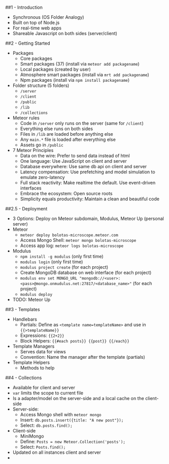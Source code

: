 ##1 - Introduction

  * Synchronous (OS Folder Analogy)
  * Built on top of Node.js
  * For real-time web apps
  * Shareable Javascript on both sides (server/client)

##2 - Getting Started
  * Packages
    - Core packages
    - Smart packages (37) (install via `meteor add packagename`)
    - Local packages (created by user)
    - Atmosphere smart packages (install via `mrt add packagename`)
    - Npm packages (install via `npm install packagename`)
  * Folder structure (5 folders)
    - `/server`
    - `/client`
    - `/public`
    - `/lib`
    - `/collections`
  * Meteor rules
    - Code in `/server` only runs on the server (same for `/client`)
    - Everything else runs on both sides
    - Files in `/lib` are loaded before anything else
    - Any `main.*` file is loaded after everything else
    - Assets go in `/public`
  * 7 Meteor Principles 
    - Data on the wire: Prefer to send data instead of html
    - One language: Use JavaScript on client and server
    - Database everywhere: Use same db api on client and server
    - Latency compensation: Use prefetching and model simulation to emulate zero-latency
    - Full stack reactivity: Make realtime the default. Use event-driven interfaces
    - Embrace the ecosystem: Open source roots
    - Simplicity equals productivity: Maintain a clean and beautiful code

##2.5 - Deployment
  * 3 Options: Deploy on Meteor subdomain, Modulus, Meteor Up (personal server)
  * Meteor
    - `meteor deploy bolotas-microscope.meteor.com`
    - Access Mongo Shell: `meteor mongo bolotas-microscope`
    - Access app log: `meteor logs bolotas-microscope`
  * Modulus
    - `npm install -g modulus` (only first time)
    - `modulus login` (only first time)
    - `modulus project create` (for each project)
    - Create MongoDB database on web interface (for each project)
    - `modulus env set MONGO_URL "mongodb://<user>:<pass>@mongo.onmudulus.net:27817/<database_name>"` (for each project)
    - `modulus deploy`
  * TODO: Meteor Up

##3 - Templates
  * Handlebars
    - Partials: Define as  `<template name=templateName>` and use in `{{>templateName}}`
    - Expressions: `{{2+2}}`
    - Block Helpers: `{{#each posts}} {{post}} {{/each}}`
  * Template Managers
    - Serves data for views
    - Convention: Name the manager after the template (partials)
  * Template Helpers
    - Methods to help

##4 - Collections
  * Available for client and server
  * `var` limits the scope to current file
  * Is a adapter/model on the server-side and a local cache on the client-side
  * Server-side:
    - Access Mongo shell with `meteor mongo`
    - Insert: `db.posts.insert({title: "A new post"});`
    - Select: `db.posts.find();`
  * Client-side
    - MiniMongo
    - Define: `Posts = new Meteor.Collection('posts');`
    - Select: `Posts.find();`
  * Updated on all instances client and server
  * 
